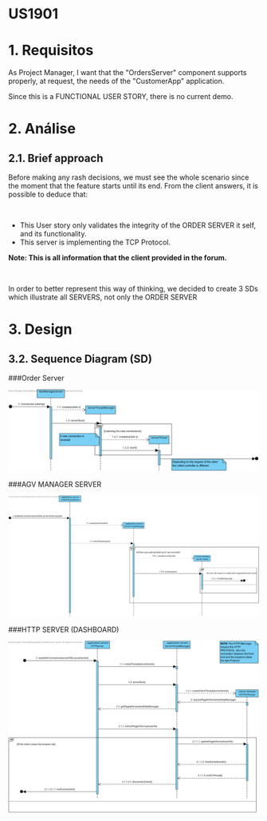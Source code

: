 US1901
=======================================

# 1. Requisitos

As Project Manager, I want that the "OrdersServer" component supports properly, at request, the needs of the "CustomerApp" application.

Since this is a FUNCTIONAL USER STORY, there is no current demo.
<br>

# 2. Análise

## 2.1. Brief approach

Before making any rash decisions, we must see the whole scenario since the moment that the feature starts until its end. From the client answers, it is possible to deduce that:

<br>

* This User story only validates the integrity of the ORDER SERVER it self, and its functionality.
* This server is implementing the TCP Protocol.

**Note: This is all information that the client provided in the forum.**

<br>

In order to better represent this way of thinking, we decided to create 3 SDs which illustrate all SERVERS, not only the ORDER SERVER


# 3. Design

## 3.2. Sequence Diagram (SD)

###Order Server

![AGV_MANAGER_SERVER](AGVManagerServer_SD.svg)

###AGV MANAGER SERVER

![ORDER_SERVER](OrderServer_SD.svg)

###HTTP SERVER (DASHBOARD)

![HTTP_DASHBOARD_SERVER](HttpServer_SD.svg)
